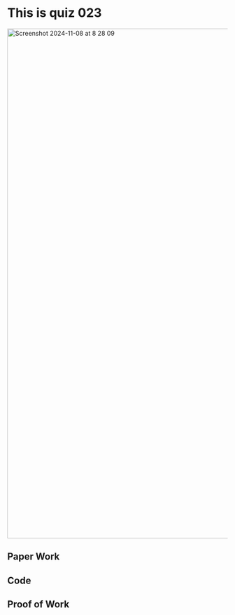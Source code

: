 # This is quiz 023

<img width="1163" alt="Screenshot 2024-11-08 at 8 28 09" src="https://github.com/user-attachments/assets/44620188-dc20-485b-9e99-4f2c6adfb2fa">



## Paper Work




## Code




## Proof of Work
